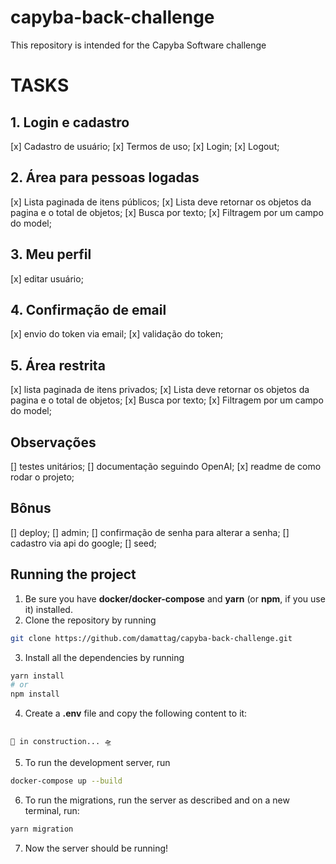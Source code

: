 # capyba-back-challenge
This repository is intended for the Capyba Software challenge

# TASKS

## 1. Login e cadastro
[x] Cadastro de usuário;
[x] Termos de uso;
[x] Login;
[x] Logout;

## 2. Área para pessoas logadas
[x] Lista paginada de itens públicos;
[x] Lista deve retornar os objetos da pagina e o total de objetos;
[x] Busca por texto;
[x] Filtragem por um campo do model;

## 3. Meu perfil
[x] editar usuário;

## 4. Confirmação de email
[x] envio do token via email;
[x] validação do token;

## 5. Área restrita
[x] lista paginada de itens privados;
[x] Lista deve retornar os objetos da pagina e o total de objetos;
[x] Busca por texto;
[x] Filtragem por um campo do model;

## Observações
[] testes unitários;
[] documentação seguindo OpenAI;
[x] readme de como rodar o projeto;

## Bônus
[] deploy;
[] admin;
[] confirmação de senha para alterar a senha;
[] cadastro via api do google;
[] seed;

## Running the project

1. Be sure you have **docker/docker-compose** and **yarn** (or **npm**, if you use it) installed.
2. Clone the repository by running 
```bash 
git clone https://github.com/damattag/capyba-back-challenge.git
```
3. Install all the dependencies by running
```bash 
yarn install
# or
npm install
```
4. Create a **.env** file and copy the following content to it:
```dotenv

🚀 in construction... 🛸

```
  
5. To run the development server, run
```bash
docker-compose up --build
```

6. To run the migrations, run the server as described and on a new terminal, run:
```bash
yarn migration
```

7. Now the server should be running!